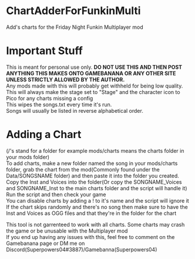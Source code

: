# ChartAdderForFunkinMulti
 Add's charts for the Friday Night Funkin Multiplayer mod
# Important Stuff

 This is meant for personal use only. <b>DO NOT USE THIS AND THEN POST ANYTHING THIS MAKES ONTO GAMEBANANA OR ANY OTHER SITE UNLESS STRICTLY ALLOWED BY THE AUTHOR.</b><br/>
 Any mods made with this will probably get withheld for being low quality.<br>
 This will always make the stage set to "Stage" and the character icon to Pico for any charts missing a config<br>
 This wipes the songs.txt every time it's run.<br>
 Songs will usually be listed in reverse alphabetical order.<br>
 
# Adding a Chart

 (/'s stand for a folder for example mods/charts means the charts folder in your mods folder)<br>
 To add charts, make a new folder named the song in your mods/charts folder, grab the chart from the mod(Commonly found under the Data/SONGSNAME folder) and then paste it into the folder you created.<br>
 Copy the Inst and Voices into the folder(Or copy the SONGNAME_Voices and SONGNAME_Inst to the main charts folder and the script will handle it)<br>
 Run the script and then check your game<br>
 You can disable charts by adding a ! to it's name and the script will ignore it<br>
 If the chart skips randomly and there's no song then make sure to have the Inst and Voices as OGG files and that they're in the folder for the chart<br>

This tool is not garrenteed to work with all charts. Some charts may crash the game or be unusable with the Multiplayer mod<br>
If you end up having any issues with this, feel free to comment on the Gamebanana page or DM me on Discord(Superpowers04#3887)/Gamebanna(Superpowers04)<br>

